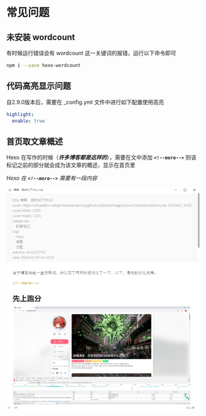 # 常见问题

## 未安装 wordcount

有时候运行错误会有 wordcount 这一关键词的报错，运行以下命令即可

```bash
npm i --save hexo-wordcount
```

## 代码高亮显示问题

自2.9.0版本后，需要在 \_config.yml 文件中进行如下配置使用高亮

```yaml
highlight:
  enable: true
```

## 首页取文章概述

Hexo 在写作的时候（_**许多博客都是这样的**_），需要在文中添加 **`<!--more-->`** 则该标记之前的部分就会成为该文章的概述，显示在首页里

_Hexo 在 **`<!--more-->`** 需要有一段内容_

![](../.gitbook/assets/2020-04-24_18-12-55.png)

